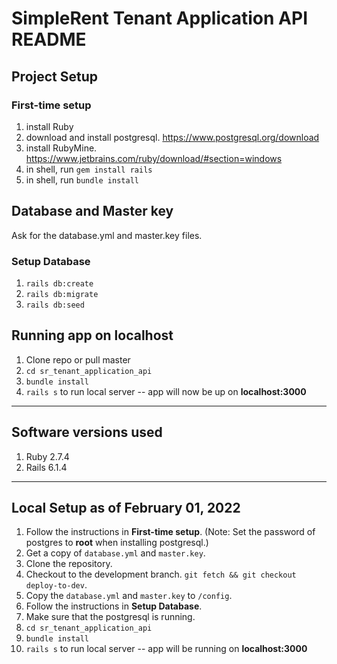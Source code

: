 # SimpleRent Tenant Application API README

## Project Setup

### First-time setup
1. install Ruby
2. download and install postgresql. https://www.postgresql.org/download
3. install RubyMine. https://www.jetbrains.com/ruby/download/#section=windows
4. in shell, run `gem install rails`
5. in shell, run `bundle install`

## Database and Master key
Ask for the database.yml and master.key files.

### Setup Database
1. `rails db:create`
2. `rails db:migrate`
3. `rails db:seed`

## Running app on localhost
1. Clone repo or pull master
2. `cd sr_tenant_application_api`
3. `bundle install`
4. `rails s` to run local server -- app will now be up on **localhost:3000**

---

## Software versions used

1. Ruby 2.7.4
2. Rails 6.1.4

---

## Local Setup as of February 01, 2022

1. Follow the instructions in **First-time setup**. (Note: Set the password of postgres to **root** when installing postgresql.)
2. Get a copy of `database.yml` and `master.key`.
3. Clone the repository.
4. Checkout to the development branch. `git fetch && git checkout deploy-to-dev`.
5. Copy the `database.yml` and `master.key` to `/config`.
6. Follow the instructions in **Setup Database**.
7. Make sure that the postgresql is running.
8. `cd sr_tenant_application_api`
9. `bundle install`
10. `rails s` to run local server -- app will be running on **localhost:3000**